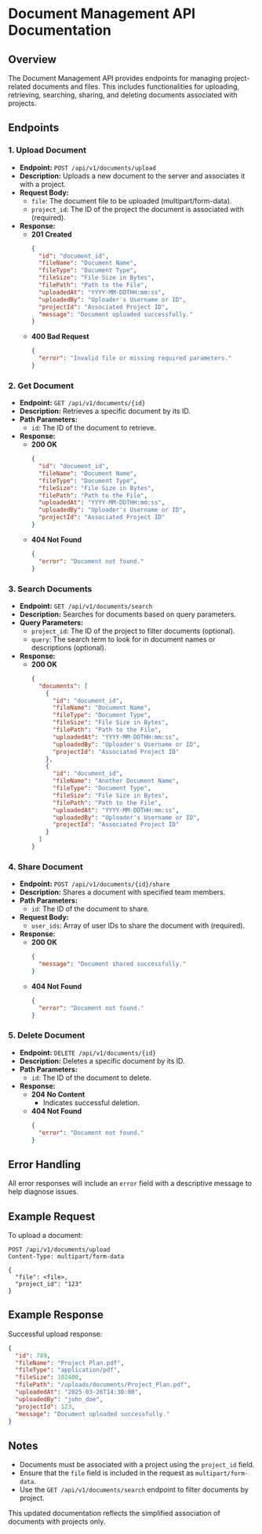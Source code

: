 # Document Management API Documentation

## Overview
The Document Management API provides endpoints for managing project-related documents and files. This includes functionalities for uploading, retrieving, searching, sharing, and deleting documents associated with projects.

## Endpoints

### 1. Upload Document
- **Endpoint:** `POST /api/v1/documents/upload`
- **Description:** Uploads a new document to the server and associates it with a project.
- **Request Body:**
  - `file`: The document file to be uploaded (multipart/form-data).
  - `project_id`: The ID of the project the document is associated with (required).
- **Response:**
  - **201 Created**
    ```json
    {
      "id": "document_id",
      "fileName": "Document Name",
      "fileType": "Document Type",
      "fileSize": "File Size in Bytes",
      "filePath": "Path to the File",
      "uploadedAt": "YYYY-MM-DDTHH:mm:ss",
      "uploadedBy": "Uploader's Username or ID",
      "projectId": "Associated Project ID",
      "message": "Document uploaded successfully."
    }
    ```
  - **400 Bad Request**
    ```json
    {
      "error": "Invalid file or missing required parameters."
    }
    ```

### 2. Get Document
- **Endpoint:** `GET /api/v1/documents/{id}`
- **Description:** Retrieves a specific document by its ID.
- **Path Parameters:**
  - `id`: The ID of the document to retrieve.
- **Response:**
  - **200 OK**
    ```json
    {
      "id": "document_id",
      "fileName": "Document Name",
      "fileType": "Document Type",
      "fileSize": "File Size in Bytes",
      "filePath": "Path to the File",
      "uploadedAt": "YYYY-MM-DDTHH:mm:ss",
      "uploadedBy": "Uploader's Username or ID",
      "projectId": "Associated Project ID"
    }
    ```
  - **404 Not Found**
    ```json
    {
      "error": "Document not found."
    }
    ```

### 3. Search Documents
- **Endpoint:** `GET /api/v1/documents/search`
- **Description:** Searches for documents based on query parameters.
- **Query Parameters:**
  - `project_id`: The ID of the project to filter documents (optional).
  - `query`: The search term to look for in document names or descriptions (optional).
- **Response:**
  - **200 OK**
    ```json
    {
      "documents": [
        {
          "id": "document_id",
          "fileName": "Document Name",
          "fileType": "Document Type",
          "fileSize": "File Size in Bytes",
          "filePath": "Path to the File",
          "uploadedAt": "YYYY-MM-DDTHH:mm:ss",
          "uploadedBy": "Uploader's Username or ID",
          "projectId": "Associated Project ID"
        },
        {
          "id": "document_id",
          "fileName": "Another Document Name",
          "fileType": "Document Type",
          "fileSize": "File Size in Bytes",
          "filePath": "Path to the File",
          "uploadedAt": "YYYY-MM-DDTHH:mm:ss",
          "uploadedBy": "Uploader's Username or ID",
          "projectId": "Associated Project ID"
        }
      ]
    }
    ```

### 4. Share Document
- **Endpoint:** `POST /api/v1/documents/{id}/share`
- **Description:** Shares a document with specified team members.
- **Path Parameters:**
  - `id`: The ID of the document to share.
- **Request Body:**
  - `user_ids`: Array of user IDs to share the document with (required).
- **Response:**
  - **200 OK**
    ```json
    {
      "message": "Document shared successfully."
    }
    ```
  - **404 Not Found**
    ```json
    {
      "error": "Document not found."
    }
    ```

### 5. Delete Document
- **Endpoint:** `DELETE /api/v1/documents/{id}`
- **Description:** Deletes a specific document by its ID.
- **Path Parameters:**
  - `id`: The ID of the document to delete.
- **Response:**
  - **204 No Content**
    - Indicates successful deletion.
  - **404 Not Found**
    ```json
    {
      "error": "Document not found."
    }
    ```

## Error Handling
All error responses will include an `error` field with a descriptive message to help diagnose issues.

## Example Request
To upload a document:
```
POST /api/v1/documents/upload
Content-Type: multipart/form-data

{
  "file": <file>,
  "project_id": "123"
}
```

## Example Response
Successful upload response:
```json
{
  "id": 789,
  "fileName": "Project Plan.pdf",
  "fileType": "application/pdf",
  "fileSize": 102400,
  "filePath": "/uploads/documents/Project_Plan.pdf",
  "uploadedAt": "2025-03-26T14:30:00",
  "uploadedBy": "john_doe",
  "projectId": 123,
  "message": "Document uploaded successfully."
}
```

## Notes
- Documents must be associated with a project using the `project_id` field.
- Ensure that the `file` field is included in the request as `multipart/form-data`.
- Use the `GET /api/v1/documents/search` endpoint to filter documents by project.

This updated documentation reflects the simplified association of documents with projects only.